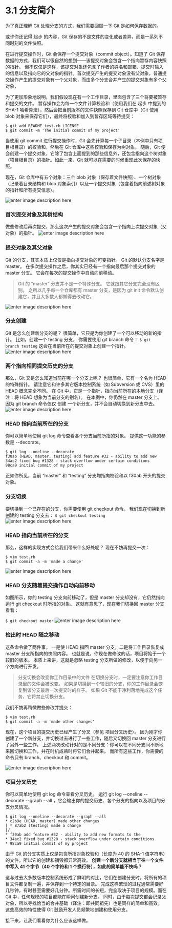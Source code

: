 # 3.1 分支简介

为了真正理解 Git 处理分支的方式，我们需要回顾一下 Git 是如何保存数据的。

或许你还记得 起步 的内容，Git 保存的不是文件的变化或者差异，而是一系列不同时刻的文件快照。

在进行提交操作时，Git 会保存一个提交对象（commit object）。知道了 Git 保存数据的方式，我们可以很自然的想到——该提交对象会包含一个指向暂存内容快照的指针。 但不仅仅是这样，该提交对象还包含了作者的姓名和邮箱、提交时输入的信息以及指向它的父对象的指针。首次提交产生的提交对象没有父对象，普通提交操作产生的提交对象有一个父对象，而由多个分支合并产生的提交对象有多个父对象，

为了更加形象地说明，我们假设现在有一个工作目录，里面包含了三个将要被暂存和提交的文件。 暂存操作会为每一个文件计算校验和（使用我们在 起步 中提到的 SHA-1 哈希算法），然后会把当前版本的文件快照保存到 Git 仓库中（Git 使用 blob 对象来保存它们），最终将校验和加入到暂存区域等待提交：

    $ git add README test.rb LICENSE
    $ git commit -m 'The initial commit of my project'

  当使用 git commit 进行提交操作时，Git 会先计算每一个子目录（本例中只有项目根目录）的校验和，然后在 Git 仓库中这些校验和保存为树对象。 随后，Git 便会创建一个提交对象，它除了包含上面提到的那些信息外，还包含指向这个树对象（项目根目录）的指针。如此一来，Git 就可以在需要的时候重现此次保存的快照。

  现在，Git 仓库中有五个对象：三个 blob 对象（保存着文件快照）、一个树对象（记录着目录结构和 blob 对象索引）以及一个提交对象（包含着指向前述树对象的指针和所有提交信息）。

  ![enter image description here](https://git-scm.com/book/en/v2/images/commit-and-tree.png)

### 首次提交对象及其树结构
做些修改后再次提交，那么这次产生的提交对象会包含一个指向上次提交对象（父对象）的指针。
![enter image description here](https://git-scm.com/book/en/v2/images/commits-and-parents.png)

### 提交对象及其父对象
Git 的分支，其实本质上仅仅是指向提交对象的可变指针。 Git 的默认分支名字是 master。 在多次提交操作之后，你其实已经有一个指向最后那个提交对象的 master 分支。 它会在每次的提交操作中自动向前移动。

>	Git 的 “master” 分支并不是一个特殊分支。 它就跟其它分支完全没有区别。 之所以几乎每一个仓库都有 master 分支，是因为 git init 命令默认创建它，并且大多数人都懒得去改动它。

![enter image description here](https://git-scm.com/book/en/v2/images/branch-and-history.png)

### 分支创建
Git 是怎么创建新分支的呢？ 很简单，它只是为你创建了一个可以移动的新的指针。 比如，创建一个 testing 分支， 你需要使用 git branch 命令：
`$ git branch testing`
这会在当前所在的提交对象上创建一个指针。
![enter image description here](https://git-scm.com/book/en/v2/images/two-branches.png)

### 两个指向相同提交历史的分支
那么，Git 又是怎么知道当前在哪一个分支上呢？ 也很简单，它有一个名为 HEAD 的特殊指针。 请注意它和许多其它版本控制系统（如 Subversion 或 CVS）里的 HEAD 概念完全不同。 在 Git 中，它是一个指针，指向当前所在的本地分支（译注：将 HEAD 想象为当前分支的别名）。 在本例中，你仍然在 master 分支上。 因为 git branch 命令仅仅 创建 一个新分支，并不会自动切换到新分支中去。
![enter image description here](https://git-scm.com/book/en/v2/images/head-to-master.png)

### HEAD 指向当前所在的分支
你可以简单地使用 git log 命令查看各个分支当前所指的对象。 提供这一功能的参数是 --decorate。

    $ git log --oneline --decorate
    f30ab (HEAD, master, testing) add feature #32 - ability to add new
    34ac2 fixed bug #1328 - stack overflow under certain conditions
    98ca9 initial commit of my project
正如你所见，当前 “master” 和 “testing” 分支均指向校验和以 f30ab 开头的提交对象。

### 分支切换
要切换到一个已存在的分支，你需要使用 git checkout 命令。 我们现在切换到新创建的 testing 分支去：
`$ git checkout testing`
![enter image description here](https://git-scm.com/book/en/v2/images/head-to-testing.png)

### HEAD 指向当前所在的分支
那么，这样的实现方式会给我们带来什么好处呢？ 现在不妨再提交一次：

    $ vim test.rb
    $ git commit -a -m 'made a change'
![enter image description here](https://git-scm.com/book/en/v2/images/advance-testing.png)
### HEAD 分支随着提交操作自动向前移动
如图所示，你的 testing 分支向前移动了，但是 master 分支却没有，它仍然指向运行 git checkout 时所指的对象。 这就有意思了，现在我们切换回 master 分支看看：

`$ git checkout master`
![enter image description here](https://git-scm.com/book/en/v2/images/checkout-master.png)

###  检出时 HEAD 随之移动
这条命令做了两件事。 一是使 HEAD 指回 master 分支，二是将工作目录恢复成 master 分支所指向的快照内容。 也就是说，你现在做修改的话，项目将始于一个较旧的版本。 本质上来讲，这就是忽略 testing 分支所做的修改，以便于向另一个方向进行开发。
>分支切换会改变你工作目录中的文件
在切换分支时，一定要注意你工作目录里的文件会被改变。 如果是切换到一个较旧的分支，你的工作目录会恢复到该分支最后一次提交时的样子。 如果 Git 不能干净利落地完成这个任务，它将禁止切换分支。

我们不妨再稍微做些修改并提交：

    $ vim test.rb
    $ git commit -a -m 'made other changes'
现在，这个项目的提交历史已经产生了分叉（参见 项目分叉历史）。 因为刚才你创建了一个新分支，并切换过去进行了一些工作，随后又切换回 master 分支进行了另外一些工作。 上述两次改动针对的是不同分支：你可以在不同分支间不断地来回切换和工作，并在时机成熟时将它们合并起来。 而所有这些工作，你需要的命令只有 branch、checkout 和 commit。

![enter image description here](https://git-scm.com/book/en/v2/images/advance-master.png)

### 项目分叉历史
你可以简单地使用 git log 命令查看分叉历史。 运行 git log --oneline --decorate --graph --all ，它会输出你的提交历史、各个分支的指向以及项目的分支分叉情况。

    $ git log --oneline --decorate --graph --all
    * c2b9e (HEAD, master) made other changes
    | * 87ab2 (testing) made a change
    |/
    * f30ab add feature #32 - ability to add new formats to the
    * 34ac2 fixed bug #1328 - stack overflow under certain conditions
    * 98ca9 initial commit of my project
由于 Git 的分支实质上仅是包含所指对象校验和（长度为 40 的 SHA-1 值字符串）的文件，所以它的创建和销毁都异常高效。 **创建一个新分支就相当于往一个文件中写入 41 个字节（40 个字符和 1 个换行符），如此的简单能不快吗？**

这与过去大多数版本控制系统形成了鲜明的对比，它们在创建分支时，将所有的项目文件都复制一遍，并保存到一个特定的目录。 完成这样繁琐的过程通常需要好几秒钟，有时甚至需要好几分钟。所需时间的长短，完全取决于项目的规模。而在 Git 中，任何规模的项目都能在瞬间创建新分支。 同时，由于每次提交都会记录父对象，所以寻找恰当的合并基础（译注：即共同祖先）也是同样的简单和高效。 这些高效的特性使得 Git 鼓励开发人员频繁地创建和使用分支。

接下来，让我们看看你为什么应该这样做。

